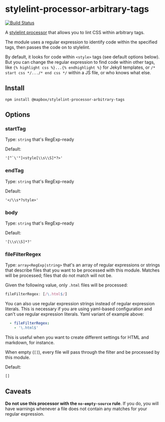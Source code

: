 # stylelint-processor-arbitrary-tags

[![Build Status](https://travis-ci.com/mapbox/stylelint-processor-arbitrary-tags.svg?branch=main)](https://travis-ci.com/mapbox/stylelint-processor-arbitrary-tags)

A [stylelint processor](http://stylelint.io/user-guide/configuration/#processors) that allows you to lint CSS within arbitrary tags.

The module uses a regular expression to identify code within the specified tags, then passes the code on to stylelint.

By default, it looks for code within `<style>` tags (see default options below). But you can change the regular expression to find code within other tags, like `{% highlight css %}...{% endhighlight %}` for Jekyll templates, or `/* start css */.../* end css */` within a JS file, or who knows what else.

## Install

```
npm install @mapbox/stylelint-processor-arbitrary-tags
```

## Options

### startTag

Type: `string` that's RegExp-ready

Default:
```
'[^`\'"]<style[\\s\\S]*?>'
```

### endTag

Type: `string` that's RegExp-ready

Default:
```
'</\\s*?style>'
```

### body

Type: `string` that's RegExp-ready

Default:
```
'[\\s\\S]*?'
```

### fileFilterRegex

Type: `array<RegExp|string>` that's an array of regular expressions or strings that describe files that you want to be processed with this module.
Matches will be processed; files that do not match will not be.

Given the following value, only `.html` files will be processed:

```js
fileFilterRegex: [/\.html$/]
```

You can also use regular expression strings instead of regular expression literals. This is necessary if you are using yaml-based configuration and can't use regular expression literals. Yaml variant of example above:

```yaml
  - fileFilterRegex:
    - '\.html$'
```

This is useful when you want to create different settings for HTML and markdown, for instance.

When empty (`[]`), every file will pass through the filter and be processed by this module.

Default:

```js
[]
```

## Caveats

**Do not use this processor with the `no-empty-source` rule**. If you do, you will have warnings whenever a file does not contain any matches for your regular expression.
